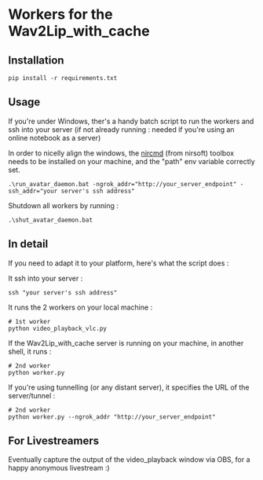 # Workers for the Wav2Lip_with_cache

## Installation

```shell
pip install -r requirements.txt
```

## Usage 

If you're under Windows, ther's a handy batch script to run the workers and ssh into your server (if not already running : needed if you're using an online notebook as a server)

In order to nicelly align the windows, the [nircmd](https://www.nirsoft.net/utils/nircmd.html) (from nirsoft) toolbox needs to be installed on your machine, and the "path" env variable correctly set.

```shell
.\run_avatar_daemon.bat -ngrok_addr="http://your_server_endpoint" -ssh_addr="your server's ssh address"
```

Shutdown all workers by running :

```shell
.\shut_avatar_daemon.bat
```

## In detail

If you need to adapt it to your platform, here's what the script does :

It ssh into your server :

```shell
ssh "your server's ssh address"
```

It runs the 2 workers on your local machine :

```shell
# 1st worker
python video_playback_vlc.py
```

If the Wav2Lip_with_cache server is running on your machine, in another shell, it runs :

```shell
# 2nd worker
python worker.py
```

If you're using tunnelling (or any distant server), it specifies the URL of the server/tunnel :

```shell
# 2nd worker
python worker.py --ngrok_addr "http://your_server_endpoint"
```

## For Livestreamers

Eventually capture the output of the video_playback window via OBS, for a happy anonymous livestream :)